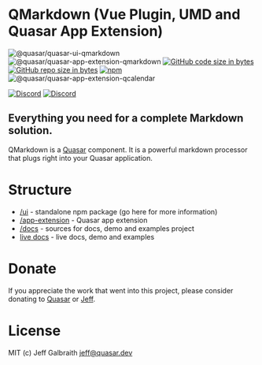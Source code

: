 QMarkdown (Vue Plugin, UMD and Quasar App Extension)
===

![@quasar/quasar-ui-qmarkdown](https://img.shields.io/npm/v/@quasar/quasar-ui-qmarkdown.svg?label=@quasar/quasar-ui-qmarkdown)
![@quasar/quasar-app-extension-qmarkdown](https://img.shields.io/npm/v/@quasar/quasar-app-extension-qmarkdown.svg?label=@quasar/quasar-app-extension-qmarkdown)
[![GitHub code size in bytes](https://img.shields.io/github/languages/code-size/quasarframework/quasar-ui-qmarkdown.svg)]()
[![GitHub repo size in bytes](https://img.shields.io/github/repo-size/quasarframework/quasar-ui-qmarkdown)]()
[![npm](https://img.shields.io/npm/dt/@quasar/quasar-app-extension-qmarkdown)](https://www.npmjs.com/package/@quasar/quasar-app-extension-qmarkdown)
![@quasar/quasar-app-extension-qcalendar](https://img.shields.io/npm/dm/@quasar/quasar-app-extension-qmarkdown)

[![Discord](https://img.shields.io/badge/discord-join%20server-738ADB?style=for-the-badge&logo=discord&logoColor=738ADB)](https://chat.quasar.dev)
[![Discord](https://img.shields.io/badge/follow-@jgalbraith64-1DA1F2?style=for-the-badge&logo=twitter&logoColor=1DA1F2)](https://twitter.com/jgalbraith64)

## Everything you need for a complete Markdown solution.

QMarkdown is a [Quasar](https://quasar.dev) component. It is a powerful markdown processor that plugs right into your Quasar application.

# Structure
* [/ui](ui) - standalone npm package (go here for more information)
* [/app-extension](app-extension) - Quasar app extension
* [/docs](docs) - sources for docs, demo and examples project
* [live docs](https://qmarkdown.netlify.app/) - live docs, demo and examples

# Donate
If you appreciate the work that went into this project, please consider donating to [Quasar](https://donate.quasar.dev) or [Jeff](https://github.com/sponsors/hawkeye64).

# License
MIT (c) Jeff Galbraith <jeff@quasar.dev>
